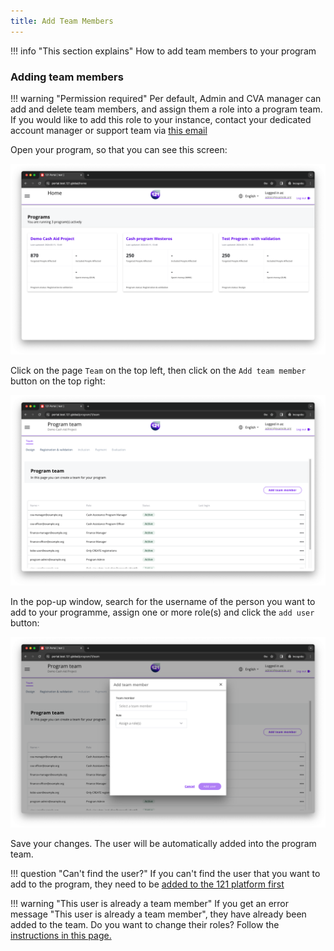 ```yaml
---
title: Add Team Members
---
```


!!! info "This section explains"
    How to add team members to your program

### Adding team members


!!! warning "Permission required"
    Per default, Admin and CVA manager can add and delete team members, and assign them a role into a program team. If you would like to add this role to your instance, contact your dedicated account manager or support team via <a href="mailto:support@121.global">this email</a>


Open your program, so that you can see this screen:

![Registration phase](../assets/img/ProgramOverview.png)

Click on the page `Team` on the top left, then click on the `Add team member` button on the top right:

![Program Team](../assets/img/ProgramTeam.png)

In the pop-up window, search for the username of the person you want to add to your programme, assign one or more role(s) and click the `add user` button:

![Add Team Member](../assets/img/AddTeamMember.png)

Save your changes. The user will be automatically added into the program team.

!!! question "Can't find the user?"
    If you can't find the user that you want to add to the program, they need to be <a href="../add-users">added to the 121 platform first</a>

!!! warning "This user is already a team member"
    If you get an error message "This user is already a team member", they have already been added to the team. Do you want to change their roles? Follow the <a href="../general/remove-team-members-program.md">instructions in this page.</a>